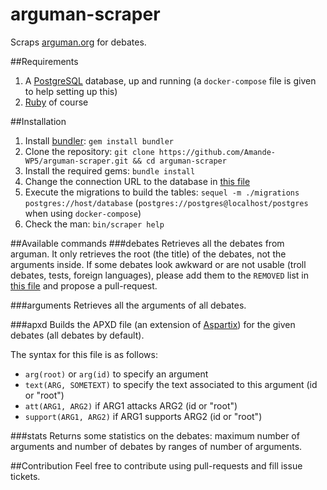 # arguman-scraper
Scraps [arguman.org](http://arguman.org) for debates.

##Requirements
1. A [PostgreSQL](http://www.postgresql.org/) database, up and running (a ```docker-compose``` file is given to help setting up this)
2. [Ruby](https://www.ruby-lang.org) of course

##Installation
1. Install [bundler](http://bundler.io/): ```gem install bundler```
2. Clone the repository: ```git clone https://github.com/Amande-WP5/arguman-scraper.git && cd arguman-scraper```
3. Install the required gems: ```bundle install```
4. Change the connection URL to the database in [this file](lib/arguman-scraper.rb)
5. Execute the migrations to build the tables: ```sequel -m ./migrations postgres://host/database``` (```postgres://postgres@localhost/postgres``` when using ```docker-compose```)
6. Check the man: ```bin/scraper help```

##Available commands
###debates
Retrieves all the debates from arguman. It only retrieves the root (the title) of the debates, not the arguments inside.
If some debates look awkward or are not usable (troll debates, tests, foreign languages), please add them to the ```REMOVED``` list in [this file](bin/scraper) and propose a pull-request.

###arguments
Retrieves all the arguments of all debates.

###apxd
Builds the APXD file (an extension of [Aspartix](http://www.dbai.tuwien.ac.at/proj/argumentation/systempage/)) for the given debates (all debates by default).

The syntax for this file is as follows:
* ```arg(root)``` or ```arg(id)``` to specify an argument
* ```text(ARG, SOMETEXT)``` to specify the text associated to this argument (id or "root")
* ```att(ARG1, ARG2)``` if ARG1 attacks ARG2 (id or "root")
* ```support(ARG1, ARG2)``` if ARG1 supports ARG2 (id or "root")

###stats
Returns some statistics on the debates: maximum number of arguments and number of debates by ranges of number of arguments.

##Contribution
Feel free to contribute using pull-requests and fill issue tickets.
